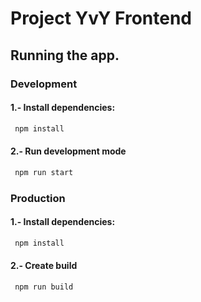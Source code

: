 # Project YvY Frontend

## Running the app.

### Development

#### 1.- Install dependencies: 
 ```bash
  npm install
  ```

#### 2.- Run development mode
 ```bash
  npm run start
  ```

### Production

#### 1.- Install dependencies: 
 ```bash
  npm install
  ```
#### 2.- Create build
 ```bash
  npm run build
  ```